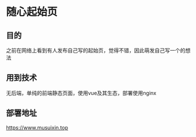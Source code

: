 # 随心起始页
## 目的
之前在网络上看到有人发布自己写的起始页，觉得不错，因此萌发自己写一个的想法

## 用到技术
无后端，单纯的前端静态页面，使用vue及其生态，部署使用nginx

## 部署地址
https://www.musuixin.top
